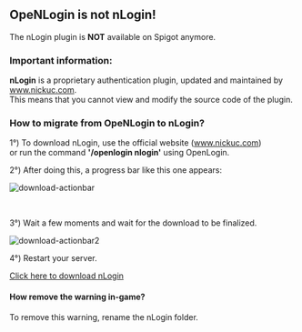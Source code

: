 ## OpeNLogin is not nLogin!

The nLogin plugin is **NOT** available on Spigot anymore. <br>

### Important information:

**nLogin** is a proprietary authentication plugin, updated and maintained by www.nickuc.com. <br>
This means that you cannot view and modify the source code of the plugin.
<br>

### How to migrate from OpeNLogin to nLogin?

1°) To download nLogin, use the official website (www.nickuc.com) <br>
or run the command **'/openlogin nlogin'** using OpenLogin. <br>

2°) After doing this, a progress bar like this one appears:

![download-actionbar](https://i.imgur.com/OqetJPW.png)

<br>

3°) Wait a few moments and wait for the download to be finalized.

![download-actionbar2](https://i.imgur.com/1MlWqSj.png)

4°) Restart your server.

<a href="https://nickuc.com/repo/find?name=nLogin">Click here to download nLogin</a>

#### How remove the warning in-game?

To remove this warning, rename the nLogin folder.